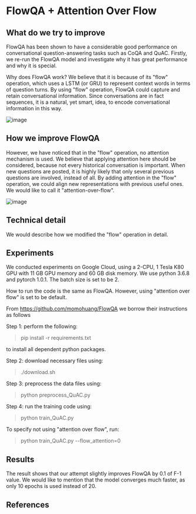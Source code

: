 # FlowQA + Attention Over Flow

## What do we try to improve

FlowQA has been shown to have a considerable good performance on conversational question-answering tasks such as CoQA and QuAC. Firstly, we re-run the FlowQA model and investigate why it has great performance and why it is special. 

Why does FlowQA work? We believe that it is because of its "flow" operation, which uses a LSTM (or GRU) to represent context words in terms of question turns. By using "flow" operation, FlowQA could capture and retain conversational information. Since
conversations are in fact sequences, it is a natural, yet smart, idea, to encode conversational information in this way.

![image](https://github.com/deepnlp-cs599-usc/quac/blob/master/FlowQA_Attention/figure/Vanilla%20Flow%20Operation.png)

## How we improve FlowQA

However, we have noticed that in the "flow" operation, no attention mechanism is used. We believe that applying attention here should be considered, because not every historical conversation is important. When new questions are posted, it is highly likely that only several previous questions are involved, instead of all. By adding attention in the "flow" operation, we could align new representations with previous useful ones. We would like to call it "attention-over-flow".

![image](https://github.com/deepnlp-cs599-usc/quac/blob/master/FlowQA_Attention/figure/Attention%20Over%20Flow.png)

## Technical detail

We would describe how we modified the "flow" operation in detail.

## Experiments

We conducted experiments on Google Cloud, using a 2-CPU, 1 Tesla K80 GPU with 11 GB GPU memory and 60 GB disk memory. We use python 3.6.8 and pytorch 1.0.1. The batch size is set to be 2. 

How to run the code is the same as FlowQA. However, using "attention over flow" is set to be default.

From https://github.com/momohuang/FlowQA we borrow their instructions as follows

Step 1:
perform the following:

> pip install -r requirements.txt

to install all dependent python packages.

Step 2:
download necessary files using:

> ./download.sh

Step 3:
preprocess the data files using:

> python preprocess_QuAC.py

Step 4:
run the training code using:

> python train_QuAC.py

To specify not using "attention over flow", run:

> python train_QuAC.py --flow_attention=0


## Results

The result shows that our attempt slightly improves FlowQA by 0.1 of F-1 value. We would like to mention that the model converges much faster, as only 10 epochs is used instead of 20.

## References




